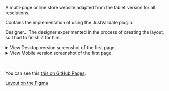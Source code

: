 A multi-page online store website adapted from the tablet version for all resolutions.

Contains the implementation of using the JustValidate plugin. 

Designer... The designer experimented in the process of creating the layout, so I had to finish it for him.


<details>
<summary>View Desktop version screenshot of the first page</summary>
  <img src="readmeFiles/preview.png" />
</details>

<details>
<summary>View Mobile version screenshot of the first page</summary>
  <img src="readmeFiles/previewMOB.png" width=50% />
</details>
<br>
<br>

You can see this [this on GitHub Pages].

[Layout on the Figma](https://www.figma.com/community/file/988746071506641304)

[this on GitHub Pages]: https://ulyanov-programmer.github.io/gameStore/gameStore/
